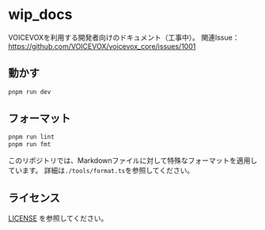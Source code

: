 # wip_docs

VOICEVOXを利用する開発者向けのドキュメント（工事中）。
関連Issue：<https://github.com/VOICEVOX/voicevox_core/issues/1001>

## 動かす

```bash
pnpm run dev
```

## フォーマット

```bash
pnpm run lint
pnpm run fmt
```

このリポジトリでは、Markdownファイルに対して特殊なフォーマットを適用しています。
詳細は`./tools/format.ts`を参照してください。

## ライセンス

[LICENSE](LICENSE) を参照してください。
